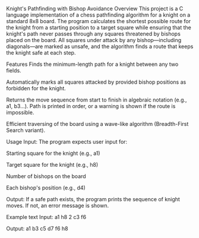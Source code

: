 Knight's Pathfinding with Bishop Avoidance
Overview
This project is a C language implementation of a chess pathfinding algorithm for a knight on a standard 8x8 board. The program calculates the shortest possible route for the knight from a starting position to a target square while ensuring that the knight's path never passes through any squares threatened by bishops placed on the board. All squares under attack by any bishop—including diagonals—are marked as unsafe, and the algorithm finds a route that keeps the knight safe at each step.

Features
Finds the minimum-length path for a knight between any two fields.

Automatically marks all squares attacked by provided bishop positions as forbidden for the knight.

Returns the move sequence from start to finish in algebraic notation (e.g., a1, b3...). Path is printed in order, or a warning is shown if the route is impossible.

Efficient traversing of the board using a wave-like algorithm (Breadth-First Search variant).

Usage
Input: The program expects user input for:

Starting square for the knight (e.g., a1)

Target square for the knight (e.g., h8)

Number of bishops on the board

Each bishop's position (e.g., d4)

Output: If a safe path exists, the program prints the sequence of knight moves. If not, an error message is shown.

Example
text
Input:
a1
h8
2
c3
f6

Output:
a1 b3 c5 d7 f6 h8
